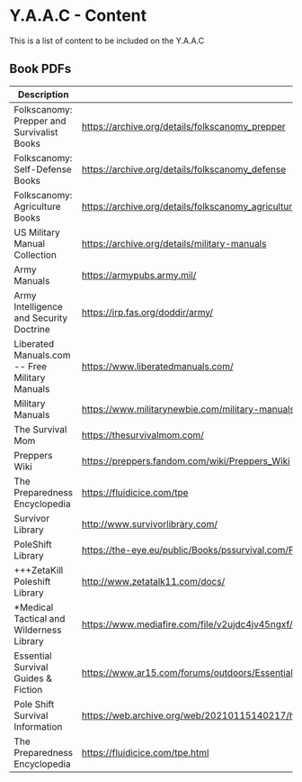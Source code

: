 # Y.A.A.C - Content

This is a list of content to be included on the Y.A.A.C

<!-- ============================================================ -->

## Book PDFs
Description|URL
---|---
Folkscanomy: Prepper and Survivalist Books | https://archive.org/details/folkscanomy_prepper
Folkscanomy: Self-Defense Books | https://archive.org/details/folkscanomy_defense
Folkscanomy: Agriculture Books | https://archive.org/details/folkscanomy_agriculture
US Military Manual Collection | https://archive.org/details/military-manuals
Army Manuals | https://armypubs.army.mil/
Army Intelligence and Security Doctrine | https://irp.fas.org/doddir/army/
Liberated Manuals.com -- Free Military Manuals | https://www.liberatedmanuals.com/
Military Manuals | https://www.militarynewbie.com/military-manuals/
The Survival Mom | https://thesurvivalmom.com/
Preppers Wiki | https://preppers.fandom.com/wiki/Preppers_Wiki
The Preparedness Encyclopedia | https://fluidicice.com/tpe
Survivor Library | http://www.survivorlibrary.com/
PoleShift Library | https://the-eye.eu/public/Books/pssurvival.com/PS/
+++ZetaKill Poleshift Library | http://www.zetatalk11.com/docs/
*Medical Tactical and Wilderness Library | https://www.mediafire.com/file/v2ujdc4jv45ngxf/Medical+Tactical+and+Wilderness+Survival+Guides.zip/file
Essential Survival Guides & Fiction | https://www.ar15.com/forums/outdoors/Essential-Survival-Guides-andamp-Fiction/20/
Pole Shift Survival Information | https://web.archive.org/web/20210115140217/https://www.ps-survival.com/
The Preparedness Encyclopedia | https://fluidicice.com/tpe.html
